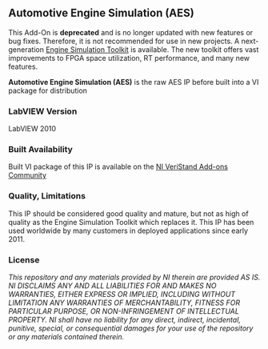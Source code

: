 ## Automotive Engine Simulation (AES) ##

This Add-On is **deprecated** and is no longer updated with new features or bug fixes. Therefore, it is not recommended for use in new projects. A next-generation [Engine Simulation Toolkit](https://github.com/NIVeriStandAdd-Ons/Engine-Simulation-Toolkit-Custom-Device) is available. The new toolkit offers vast improvements to FPGA space utilization, RT performance, and many new features.

**Automotive Engine Simulation (AES)** is the raw AES IP before built into a VI package for distribution

### LabVIEW Version ###

LabVIEW 2010

### Built Availability ###

Built VI package of this IP is available on the [NI VeriStand Add-ons Community](https://decibel.ni.com/content/docs/DOC-5684)

### Quality, Limitations ###

This IP should be considered good quality and mature, but not as high of quality as the Engine Simulation Toolkit which replaces it. This IP has been used worldwide by many customers in deployed applications since early 2011.

### License ###

*This repository and any materials provided by NI therein are provided AS IS. NI DISCLAIMS ANY AND ALL LIABILITIES FOR AND MAKES NO WARRANTIES, EITHER EXPRESS OR IMPLIED, INCLUDING WITHOUT LIMITATION ANY WARRANTIES OF MERCHANTABILITY, FITNESS FOR  PARTICULAR PURPOSE, OR NON-INFRINGEMENT OF INTELLECTUAL PROPERTY. NI shall have no liability for any direct, indirect, incidental, punitive, special, or consequential damages for your use of the repository or any materials contained therein.*